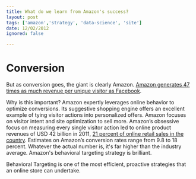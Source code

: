 ```yaml
---
title: What do we learn from Amazon's success?
layout: post
tags: ['amazon','strategy', 'data-science', 'site']
date: 12/02/2012
ignored: false

---
```



# Conversion
But as conversion goes, the giant is clearly Amazon. [Amazon generates 47
times as much revenue per unique visitor as Facebook](http://www.smartinsights.com/digital-marketing-strategy/online-business-revenue-models/amazon-case-study/). 

Why is this important?
Amazon expertly leverages online behavior to optimize conversions. Its
suggestive shopping engine offers an excellent example of tying visitor actions
into personalized offers. Amazon focuses on visitor intent and site optimization
to sell more.
Amazon’s obsessive focus on measuring every single visitor action led to online
product revenues of USD 42 billion in 2011, [21 percent of online retail sales
in the country]( http://www.reportlinker.com/p0925320-summary/Consumer-Attitudes-and-Online-Retail-Dynamics-in-the-US.html
). Estimates on Amazon’s conversion rates range from 9.8 to 18
percent. Whatever the actual number is, it's far higher than the industry average.
Amazon's behavioral targeting strategy is brilliant. 

Behavioral Targeting is one of the most efficient, proactive strategies that an online store can undertake.


